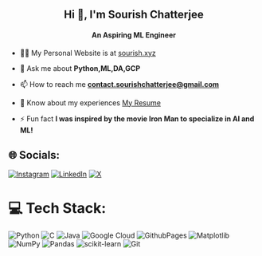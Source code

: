 <h2 align="center">Hi 👋, I'm Sourish Chatterjee</h2>
<h4 align="center">An Aspiring ML Engineer</h4>

- 👨‍💻 My Personal Website is at [sourish.xyz](https://sourish.vercel.app)

- 💬 Ask me about **Python,ML,DA,GCP**

- 📫 How to reach me **contact.sourishchatterjee@gmail.com**

- 📄 Know about my experiences [My Resume](https://drive.google.com/drive/folders/1rbLCJ6ATLR8GDwrWd-IaAdsgmWuZ22H2?usp=sharing)

- ⚡ Fun fact **I was inspired by the movie Iron Man to specialize in AI and ML!**

## 🌐 Socials:
[![Instagram](https://img.shields.io/badge/Instagram-%23E4405F.svg?logo=Instagram&logoColor=white)](https://instagram.com/sourize._) [![LinkedIn](https://img.shields.io/badge/LinkedIn-%230077B5.svg?logo=linkedin&logoColor=white)](https://linkedin.com/in/sourish-chatterjee) [![X](https://img.shields.io/badge/X-black.svg?logo=X&logoColor=white)](https://x.com/sourize_) 

# 💻 Tech Stack:
![Python](https://img.shields.io/badge/python-3670A0?style=for-the-badge&logo=python&logoColor=ffdd54) ![C](https://img.shields.io/badge/c-%2300599C.svg?style=for-the-badge&logo=c&logoColor=white) ![Java](https://img.shields.io/badge/java-%23ED8B00.svg?style=for-the-badge&logo=openjdk&logoColor=white) ![Google Cloud](https://img.shields.io/badge/GoogleCloud-%234285F4.svg?style=for-the-badge&logo=google-cloud&logoColor=white) ![GithubPages](https://img.shields.io/badge/github%20pages-121013?style=for-the-badge&logo=github&logoColor=white) ![Matplotlib](https://img.shields.io/badge/Matplotlib-%23ffffff.svg?style=for-the-badge&logo=Matplotlib&logoColor=black) ![NumPy](https://img.shields.io/badge/numpy-%23013243.svg?style=for-the-badge&logo=numpy&logoColor=white) ![Pandas](https://img.shields.io/badge/pandas-%23150458.svg?style=for-the-badge&logo=pandas&logoColor=white) ![scikit-learn](https://img.shields.io/badge/scikit--learn-%23F7931E.svg?style=for-the-badge&logo=scikit-learn&logoColor=white) ![Git](https://img.shields.io/badge/git-%23F05033.svg?style=for-the-badge&logo=git&logoColor=white)
